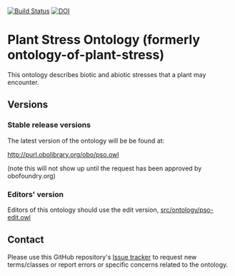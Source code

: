 [![Build Status](https://travis-ci.org/austinmeier/ontology-of-plant-stress.svg?branch=master)](https://travis-ci.org/austinmeier/ontology-of-plant-stress)
[![DOI](https://zenodo.org/badge/13996/austinmeier/ontology-of-plant-stress.svg)](https://zenodo.org/badge/latestdoi/13996/austinmeier/ontology-of-plant-stress)

# Plant Stress Ontology (formerly ontology-of-plant-stress)

This ontology describes biotic and abiotic stresses that a plant may encounter.

## Versions

### Stable release versions

The latest version of the ontology will be be found at:

http://purl.obolibrary.org/obo/pso.owl

(note this will not show up until the request has been approved by obofoundry.org)

### Editors' version

Editors of this ontology should use the edit version, [src/ontology/pso-edit.owl](src/ontology/pso-edit.owl)

## Contact
Please use this GitHub repository's [Issue tracker](https://github.com/Planteome/plant-stress-ontology/issues) to request new terms/classes or report errors or specific concerns related to the ontology.


